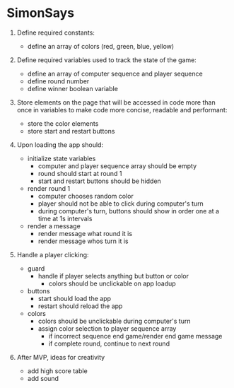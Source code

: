 # SimonSays

1) Define required constants:
    - define an array of colors (red, green, blue, yellow)

2) Define required variables used to track the state of the game:
    - define an array of computer sequence and player sequence
    - define round number
    - define winner boolean variable

3) Store elements on the page that will be accessed in code more than once in variables to make code more concise, readable and performant:
    - store the color elements
    - store start and restart buttons

4) Upon loading the app should:
    - initialize state variables
        * computer and player sequence array should be empty
        * round should start at round 1
        * start and restart buttons should be hidden
    - render round 1
        * computer chooses random color
        * player should not be able to click during computer's turn
        * during computer's turn, buttons should show in order one at a time at 1s intervals
    - render a message
        * render message what round it is
        * render message whos turn it is

5) Handle a player clicking:
    - guard
        * handle if player selects anything but button or color
            * colors should be unclickable on app loadup
    - buttons
        * start should load the app
        * restart should reload the app
    - colors
        * colors should be unclickable during computer's turn
        * assign color selection to player sequence array
            * if incorrect sequence end game/render end game message
            * if complete round, continue to next round
        
6) After MVP, ideas for creativity
    - add high score table
    - add sound